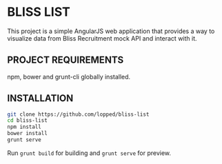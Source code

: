 # BLISS LIST

 This project is a simple AngularJS web application that provides a way to visualize data from Bliss Recruitment mock API and interact with it.

## PROJECT REQUIREMENTS

 npm, bower and grunt-cli globally installed.

## INSTALLATION

```sh
git clone https://github.com/lopped/bliss-list
cd bliss-list
npm install
bower install
grunt serve
```

Run `grunt build` for building and `grunt serve` for preview.

